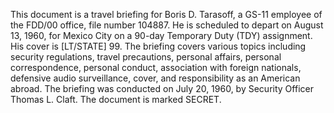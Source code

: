 This document is a travel briefing for Boris D. Tarasoff, a GS-11 employee of the FDD/00 office, file number 104887. He is scheduled to depart on August 13, 1960, for Mexico City on a 90-day Temporary Duty (TDY) assignment. His cover is [LT/STATE] 99. The briefing covers various topics including security regulations, travel precautions, personal affairs, personal correspondence, personal conduct, association with foreign nationals, defensive audio surveillance, cover, and responsibility as an American abroad. The briefing was conducted on July 20, 1960, by Security Officer Thomas L. Claft. The document is marked SECRET.
